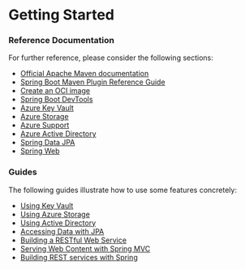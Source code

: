 # Getting Started

### Reference Documentation
For further reference, please consider the following sections:

* [Official Apache Maven documentation](https://maven.apache.org/guides/index.html)
* [Spring Boot Maven Plugin Reference Guide](https://docs.spring.io/spring-boot/docs/2.4.5/maven-plugin/reference/html/)
* [Create an OCI image](https://docs.spring.io/spring-boot/docs/2.4.5/maven-plugin/reference/html/#build-image)
* [Spring Boot DevTools](https://docs.spring.io/spring-boot/docs/2.4.5/reference/htmlsingle/#using-boot-devtools)
* [Azure Key Vault](https://github.com/Microsoft/azure-spring-boot/tree/master/azure-spring-boot-starters/azure-keyvault-secrets-spring-boot-starter)
* [Azure Storage](https://github.com/Microsoft/azure-spring-boot/tree/master/azure-spring-boot-starters/azure-storage-spring-boot-starter)
* [Azure Support](https://github.com/Microsoft/azure-spring-boot/tree/master/azure-spring-boot)
* [Azure Active Directory](https://github.com/Microsoft/azure-spring-boot/tree/master/azure-spring-boot-starters/azure-active-directory-spring-boot-starter)
* [Spring Data JPA](https://docs.spring.io/spring-boot/docs/2.4.5/reference/htmlsingle/#boot-features-jpa-and-spring-data)
* [Spring Web](https://docs.spring.io/spring-boot/docs/2.4.5/reference/htmlsingle/#boot-features-developing-web-applications)

### Guides
The following guides illustrate how to use some features concretely:

* [Using Key Vault](https://github.com/Microsoft/azure-spring-boot/tree/master/azure-spring-boot-samples/azure-keyvault-secrets-spring-boot-sample)
* [Using Azure Storage](https://github.com/Microsoft/azure-spring-boot/tree/master/azure-spring-boot-samples/azure-storage-spring-boot-sample)
* [Using Active Directory](https://github.com/Microsoft/azure-spring-boot/tree/master/azure-spring-boot-samples/azure-active-directory-spring-boot-sample)
* [Accessing Data with JPA](https://spring.io/guides/gs/accessing-data-jpa/)
* [Building a RESTful Web Service](https://spring.io/guides/gs/rest-service/)
* [Serving Web Content with Spring MVC](https://spring.io/guides/gs/serving-web-content/)
* [Building REST services with Spring](https://spring.io/guides/tutorials/bookmarks/)

